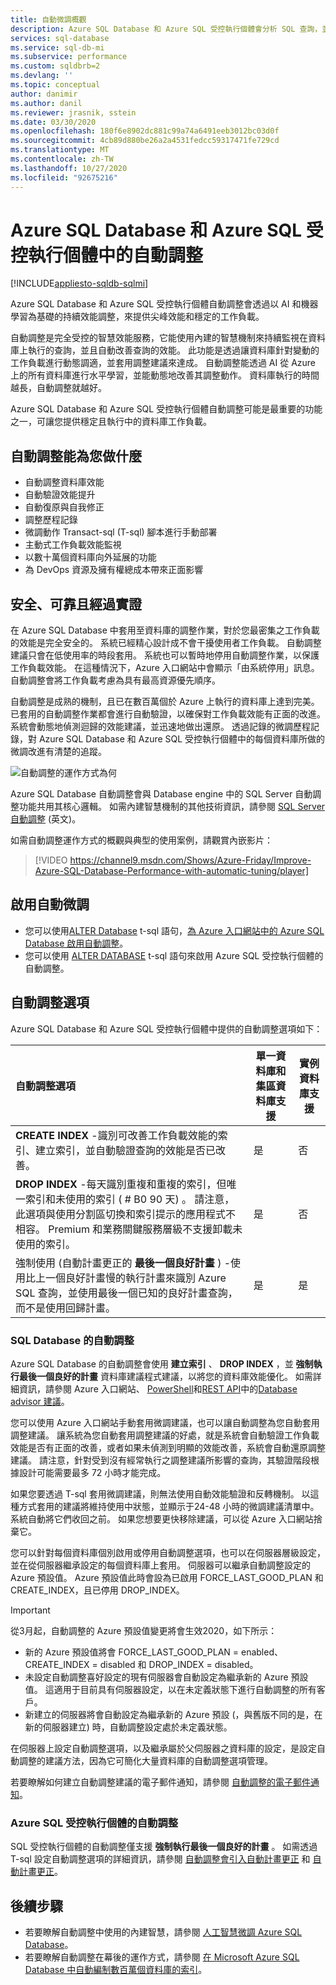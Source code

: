 ```yaml
---
title: 自動微調概觀
description: Azure SQL Database 和 Azure SQL 受控執行個體會分析 SQL 查詢，並自動適應使用者工作負載。
services: sql-database
ms.service: sql-db-mi
ms.subservice: performance
ms.custom: sqldbrb=2
ms.devlang: ''
ms.topic: conceptual
author: danimir
ms.author: danil
ms.reviewer: jrasnik, sstein
ms.date: 03/30/2020
ms.openlocfilehash: 180f6e8902dc881c99a74a6491eeb3012bc03d0f
ms.sourcegitcommit: 4cb89d880be26a2a4531fedcc59317471fe729cd
ms.translationtype: MT
ms.contentlocale: zh-TW
ms.lasthandoff: 10/27/2020
ms.locfileid: "92675216"
---
```

# <a name="automatic-tuning-in-azure-sql-database-and-azure-sql-managed-instance"></a>Azure SQL Database 和 Azure SQL 受控執行個體中的自動調整
[!INCLUDE[appliesto-sqldb-sqlmi](../includes/appliesto-sqldb-sqlmi.md)]

Azure SQL Database 和 Azure SQL 受控執行個體自動調整會透過以 AI 和機器學習為基礎的持續效能調整，來提供尖峰效能和穩定的工作負載。

自動調整是完全受控的智慧效能服務，它能使用內建的智慧機制來持續監視在資料庫上執行的查詢，並且自動改善查詢的效能。 此功能是透過讓資料庫針對變動的工作負載進行動態調適，並套用調整建議來達成。 自動調整能透過 AI 從 Azure 上的所有資料庫進行水平學習，並能動態地改善其調整動作。 資料庫執行的時間越長，自動調整就越好。

Azure SQL Database 和 Azure SQL 受控執行個體自動調整可能是最重要的功能之一，可讓您提供穩定且執行中的資料庫工作負載。

## <a name="what-can-automatic-tuning-do-for-you"></a>自動調整能為您做什麼

- 自動調整資料庫效能
- 自動驗證效能提升
- 自動復原與自我修正
- 調整歷程記錄
- 微調動作 Transact-sql (T-sql) 腳本進行手動部署
- 主動式工作負載效能監視
- 以數十萬個資料庫向外延展的功能
- 為 DevOps 資源及擁有權總成本帶來正面影響

## <a name="safe-reliable-and-proven"></a>安全、可靠且經過實證

在 Azure SQL Database 中套用至資料庫的調整作業，對於您最密集之工作負載的效能是完全安全的。 系統已經精心設計成不會干擾使用者工作負載。 自動調整建議只會在低使用率的時段套用。 系統也可以暫時地停用自動調整作業，以保護工作負載效能。 在這種情況下，Azure 入口網站中會顯示「由系統停用」訊息。 自動調整會將工作負載考慮為具有最高資源優先順序。

自動調整是成熟的機制，且已在數百萬個於 Azure 上執行的資料庫上達到完美。 已套用的自動調整作業都會進行自動驗證，以確保對工作負載效能有正面的改進。 系統會動態地偵測迴歸的效能建議，並迅速地做出還原。 透過記錄的微調歷程記錄，對 Azure SQL Database 和 Azure SQL 受控執行個體中的每個資料庫所做的微調改進有清楚的追蹤。

![自動調整的運作方式為何](./media/automatic-tuning-overview/how-does-automatic-tuning-work.png)

Azure SQL Database 自動調整會與 Database engine 中的 SQL Server 自動調整功能共用其核心邏輯。 如需內建智慧機制的其他技術資訊，請參閱 [SQL Server 自動調整](/sql/relational-databases/automatic-tuning/automatic-tuning) \(英文\)。

如需自動調整運作方式的概觀與典型的使用案例，請觀賞內嵌影片：

> [!VIDEO https://channel9.msdn.com/Shows/Azure-Friday/Improve-Azure-SQL-Database-Performance-with-automatic-tuning/player]

## <a name="enable-automatic-tuning"></a>啟用自動微調

- 您可以使用[ALTER Database](/sql/t-sql/statements/alter-database-transact-sql-set-options?view=azuresqldb-current) t-sql 語句，[為 Azure 入口網站中的 Azure SQL Database 啟用自動調整](automatic-tuning-enable.md)。
- 您可以使用 [ALTER DATABASE](/sql/t-sql/statements/alter-database-transact-sql-set-options?view=azuresqldb-mi-current) t-sql 語句來啟用 Azure SQL 受控執行個體的自動調整。

## <a name="automatic-tuning-options"></a>自動調整選項

Azure SQL Database 和 Azure SQL 受控執行個體中提供的自動調整選項如下：

| 自動調整選項 | 單一資料庫和集區資料庫支援 | 實例資料庫支援 |
| :----------------------------- | ----- | ----- |
| **CREATE INDEX** -識別可改善工作負載效能的索引、建立索引，並自動驗證查詢的效能是否已改善。 | 是 | 否 |
| **DROP INDEX** -每天識別重複和重複的索引，但唯一索引和未使用的索引 ( # B0 90 天) 。 請注意，此選項與使用分割區切換和索引提示的應用程式不相容。 Premium 和業務關鍵服務層級不支援卸載未使用的索引。 | 是 | 否 |
| 強制使用 (自動計畫更正的 **最後一個良好計畫** ) -使用比上一個良好計畫慢的執行計畫來識別 Azure SQL 查詢，並使用最後一個已知的良好計畫查詢，而不是使用回歸計畫。 | 是 | 是 |

### <a name="automatic-tuning-for-sql-database"></a>SQL Database 的自動調整

Azure SQL Database 的自動調整會使用 **建立索引** 、 **DROP INDEX** ，並 **強制執行最後一個良好的計畫** 資料庫建議程式建議，以將您的資料庫效能優化。 如需詳細資訊，請參閱 Azure 入口網站、 [PowerShell](/powershell/module/az.sql/get-azsqldatabaserecommendedaction)和[REST API](/rest/api/sql/serverautomatictuning)中的[Database advisor 建議](database-advisor-find-recommendations-portal.md)。

您可以使用 Azure 入口網站手動套用微調建議，也可以讓自動調整為您自動套用調整建議。 讓系統為您自動套用調整建議的好處，就是系統會自動驗證工作負載效能是否有正面的改善，或者如果未偵測到明顯的效能改善，系統會自動還原調整建議。 請注意，針對受到沒有經常執行之調整建議所影響的查詢，其驗證階段根據設計可能需要最多 72 小時才能完成。

如果您要透過 T-sql 套用微調建議，則無法使用自動效能驗證和反轉機制。 以這種方式套用的建議將維持使用中狀態，並顯示于24-48 小時的微調建議清單中。 系統自動將它們收回之前。 如果您想要更快移除建議，可以從 Azure 入口網站捨棄它。

您可以針對每個資料庫個別啟用或停用自動調整選項，也可以在伺服器層級設定，並在從伺服器繼承設定的每個資料庫上套用。 伺服器可以繼承自動調整設定的 Azure 預設值。 Azure 預設值此時會設為已啟用 FORCE_LAST_GOOD_PLAN 和 CREATE_INDEX，且已停用 DROP_INDEX。

> [!IMPORTANT]
> 從3月起，自動調整的 Azure 預設值變更將會生效2020，如下所示：
>
> - 新的 Azure 預設值將會 FORCE_LAST_GOOD_PLAN = enabled、CREATE_INDEX = disabled 和 DROP_INDEX = disabled。
> - 未設定自動調整喜好設定的現有伺服器會自動設定為繼承新的 Azure 預設值。 這適用于目前具有伺服器設定，以在未定義狀態下進行自動調整的所有客戶。
> - 新建立的伺服器將會自動設定為繼承新的 Azure 預設 (，與舊版不同的是，在新的伺服器建立) 時，自動調整設定處於未定義狀態。

在伺服器上設定自動調整選項，以及繼承屬於父伺服器之資料庫的設定，是設定自動調整的建議方法，因為它可簡化大量資料庫的自動調整選項管理。

若要瞭解如何建立自動調整建議的電子郵件通知，請參閱 [自動調整的電子郵件通知](automatic-tuning-email-notifications-configure.md)。

### <a name="automatic-tuning-for-azure-sql-managed-instance"></a>Azure SQL 受控執行個體的自動調整

SQL 受控執行個體的自動調整僅支援 **強制執行最後一個良好的計畫** 。 如需透過 T-sql 設定自動調整選項的詳細資訊，請參閱 [自動調整會引入自動計畫更正](https://azure.microsoft.com/blog/automatic-tuning-introduces-automatic-plan-correction-and-t-sql-management/) 和 [自動計畫更正](/sql/relational-databases/automatic-tuning/automatic-tuning?view=sql-server-ver15#automatic-plan-correction)。

## <a name="next-steps"></a>後續步驟

- 若要瞭解自動調整中使用的內建智慧，請參閱 [人工智慧微調 Azure SQL Database](https://azure.microsoft.com/blog/artificial-intelligence-tunes-azure-sql-databases/)。
- 若要瞭解自動調整在幕後的運作方式，請參閱 [在 Microsoft Azure SQL Database 中自動編制數百萬個資料庫的索引](https://www.microsoft.com/research/uploads/prod/2019/02/autoindexing_azuredb.pdf)。